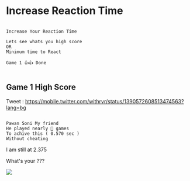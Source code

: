 # Increase Reaction Time

```

Increase Your Reaction Time

Lets see whats you high score
OR
Minimum time to React

Game 1 👍👍 Done
 
```



## Game 1 High Score

Tweet : https://mobile.twitter.com/withrvr/status/1390572608513474563?lang=bg

```

Pawan Soni My friend
He played nearly 💯 games
To achive this ( 0.570 sec )
Without cheating

```

I am still at 2.375

What's your ???

<img  src="https://pbs.twimg.com/media/E0xwzucUUAEII0y?format=jpg&name=small" />
